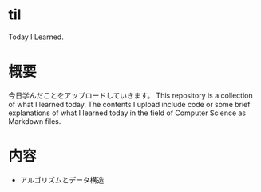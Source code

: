 # til
Today I Learned. 

# 概要
今日学んだことをアップロードしていきます。
This repository is a collection of what I learned today. The contents I upload include code or some brief explanations of what I learned today in the field of Computer Science as Markdown files.

# 内容
* アルゴリズムとデータ構造
